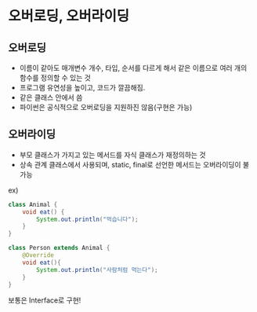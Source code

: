 # 오버로딩, 오버라이딩

## 오버로딩
- 이름이 같아도 매개변수 개수, 타입, 순서를 다르게 해서 같은 이름으로 여러 개의 함수를 정의할 수 있는 것
- 프로그램 유연성을 높이고, 코드가 깔끔해짐. 
- 같은 클래스 안에서 씀
- 파이썬은 공식적으로 오버로딩을 지원하진 않음(구현은 가능)
  
## 오버라이딩
- 부모 클래스가 가지고 있는 메서드를 자식 클래스가 재정의하는 것
- 상속 관계 클래스에서 사용되며, static, final로 선언한 메서드는 오버라이딩이 불가능

ex) 
```java
class Animal {
    void eat() {
        System.out.println("먹습니다");
    }
}

class Person extends Animal {
    @Override
    void eat(){
        System.out.println("사람처럼 먹는다");
    }
}
```

보통은 Interface로 구현!